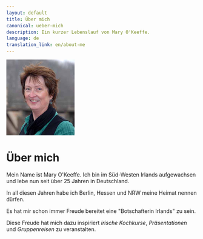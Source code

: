 ```yaml
---
layout: default
title: Über mich
canonical: ueber-mich
description: Ein kurzer Lebenslauf von Mary O'Keeffe.
language: de
translation_link: en/about-me
---
```

<img class="mary" width="180" height="200" src="img/mary-2.jpg" alt="">

# Über mich

Mein Name ist Mary O'Keeffe. Ich bin im Süd-Westen Irlands aufgewachsen und lebe
nun seit über 25 Jahren in Deutschland.

In all diesen Jahren habe ich Berlin, Hessen und NRW meine Heimat nennen dürfen.

Es hat mir schon immer Freude bereitet eine "Botschafterin Irlands" zu sein.

Diese Freude hat mich dazu inspiriert *irische Kochkurse*, *Präsentationen* und
*Gruppenreisen* zu veranstalten.
